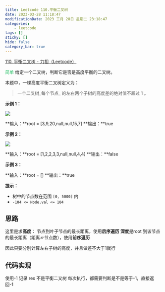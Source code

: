 ```yaml
---
title: Leetcode 110.平衡二叉树
date: 2023-03-28 11:18:47
modificationDate: 2023 三月 28日 星期二 23:18:47
categories: 
	- leetcode
tags: []
sticky: []
hide: false
category_bar: true
---
```


[110. 平衡二叉树 - 力扣（Leetcode）](https://leetcode.cn/problems/balanced-binary-tree/)

<font color="#2DC26B">简单 </font>
给定一个二叉树，判断它是否是高度平衡的二叉树。

本题中，一棵高度平衡二叉树定义为：

> 一个二叉树_每个节点_ 的左右两个子树的高度差的绝对值不超过 1 。

**示例 1：**

![](https://assets.leetcode.com/uploads/2020/10/06/balance_1.jpg)

**输入：**root = [3,9,20,null,null,15,7]
**输出：**true

**示例 2：**

![](https://assets.leetcode.com/uploads/2020/10/06/balance_2.jpg)

**输入：**root = [1,2,2,3,3,null,null,4,4]
**输出：**false

**示例 3：**

**输入：**root = []
**输出：**true

**提示：**

-   树中的节点数在范围 `[0, 5000]` 内
-   `-104 <= Node.val <= 104`

## 思路

这里是求**高度**： 节点到叶子节点的最长距离，使用**后序遍历**
**深度**是root 到该节点的最长距离（距离☞节点数），使用**前序遍历**

因此只要分别计算左右子树的高度，并且做差不大于1就行

## 代码实现

使用-1 记录 res 不是平衡二叉树
每次执行，都需要判断是不是等于-1，直接返回-1
